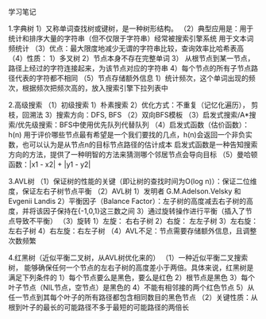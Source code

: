 学习笔记

1.字典树
1）又称单词查找树或键树，是一种树形结构。
（2）典型应用是：用于统计和排序大量的字符串（但不仅限于字符串）经常被搜索引擎系统 用于文本词频统计
（3）优点：最大限度地减少无谓的字符串比较，查询效率比哈希表高  
（4）性质：
        1）多叉树
        2）节点本身不存在完整单词
        3） 从根节点到某一节点，路径上经过的字符连接起来，为该节点对应的字符串
        4）每个节点的所有子节点路径代表的字符都不相同
（5）节点存储额外信息
        1）统计频次，这个单词出现的频次，根据频次把频次高的，放入搜索引擎下拉列表中

2.高级搜索
（1）初级搜索
        1）朴素搜索
        2）优化方式：不重复（记忆化遍历）， 剪枝，回溯法
        3）搜索方向：DFS, BFS
（2）双向BFS模板
（3）启发式搜索/A*搜索/优先级搜索：BFS中使用优先队列代替队列
（4）启发式函数（估价函数）：h(n)
	用于评价哪些节点最有希望是一个我们要找的几点，h(n)会返回一个非负实数，也可以认为是从节点n的目标节点路径的估计成本
	启发式函数是一种告知搜索方向的方法，提供了一种明智的方法来猜测哪个邻居节点会导向目标
（5）曼哈顿函数：|x1 - x2| + |y1 - y2|

3.AVL树
（1）保证树的性能的关键（即让树的查找时间为O(log n)）：保证二位维度，保证左右子树节点平衡
（2）AVL树
       1）发明者 G.M.Adelson.Velsky 和Evgenii Landis
       2）平衡因子（Balance Factor）：左子树的高度减去右子树的高度，并将该因子保持在{-1,0,1}这三数之间
       3）通过旋转操作进行平衡（插入了节点导致不平衡）
（3）旋转
       1）左旋：  右右子树
       2）右旋： 左左子树
       3）左右旋： 左右子树
       4）右左旋：右左子树
（4）AVL不足：节点需要存储额外信息，且调整次数频繁

4.红黑树（近似平衡二叉树，从AVL树优化来的）
（1）一种近似平衡二叉搜索树， 能够确保任何一个节点的左右子树的高度差小于两倍。具体来说，红黑树是满足下列条件的
       1）每个节点要么是黑色，要么是红色
       2）根节点是黑色
       3）每个叶子节点（NIL节点，空节点）是黑色的
       4）不能有相邻接的两个红色节点
       5）从任一节点到其每个叶子的所有路径都包含相同数目的黑色节点
（2）关键性质：从根到叶子的最长的可能路径不多于最短的可能路径的两倍长


